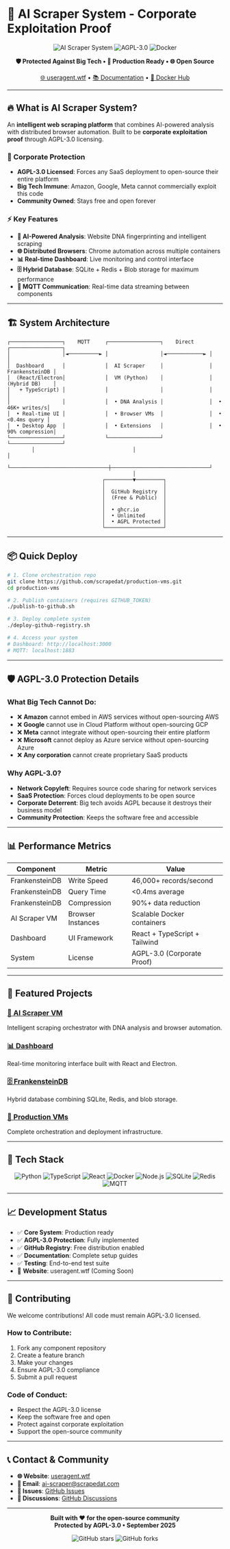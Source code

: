 # 🤖 AI Scraper System - Corporate Exploitation Proof

<div align="center">

![AI Scraper System](https://img.shields.io/badge/AI-Scraper_System-FF6B6B?style=for-the-badge&logo=robot&logoColor=white)
![AGPL-3.0](https://img.shields.io/badge/License-AGPL_3.0-4CAF50?style=for-the-badge&logo=gnu&logoColor=white)
![Docker](https://img.shields.io/badge/Docker-Ready-2496ED?style=for-the-badge&logo=docker&logoColor=white)

**🛡️ Protected Against Big Tech • 🚀 Production Ready • 🌐 Open Source**

[🌐 useragent.wtf](https://useragent.wtf) • [📚 Documentation](./production-VMs/README.md) • [🐳 Docker Hub](https://hub.docker.com/u/scrapedat)

</div>

---

## 🔥 What is AI Scraper System?

An **intelligent web scraping platform** that combines AI-powered analysis with distributed browser automation. Built to be **corporate exploitation proof** through AGPL-3.0 licensing.

### 🚫 Corporate Protection
- **AGPL-3.0 Licensed**: Forces any SaaS deployment to open-source their entire platform
- **Big Tech Immune**: Amazon, Google, Meta cannot commercially exploit this code
- **Community Owned**: Stays free and open forever

### ⚡ Key Features
- **🧠 AI-Powered Analysis**: Website DNA fingerprinting and intelligent scraping
- **🌐 Distributed Browsers**: Chrome automation across multiple containers
- **📊 Real-time Dashboard**: Live monitoring and control interface
- **🗄️ Hybrid Database**: SQLite + Redis + Blob storage for maximum performance
- **🔄 MQTT Communication**: Real-time data streaming between components

---

## 🏗️ System Architecture

```
┌─────────────────┐    MQTT     ┌─────────────────┐    Direct    ┌─────────────────┐
│                 │◄──────────► │                 │◄────────────► │                 │
│  Dashboard      │             │  AI Scraper     │               │  FrankensteinDB │
│  (React/Electron│             │  VM (Python)    │               │  (Hybrid DB)    │
│   + TypeScript) │             │                 │               │                 │
│                 │             │  • DNA Analysis │               │  • 46K+ writes/s│
│  • Real-time UI │             │  • Browser VMs  │               │  • <0.4ms query │
│  • Desktop App  │             │  • Extensions   │               │  • 90% compression│
└─────────────────┘             └─────────────────┘               └─────────────────┘
        │                                │                                │
        └────────────────────────────────┼────────────────────────────────┘
                                         │
                               ┌─────────▼─────────┐
                               │                   │
                               │  GitHub Registry  │
                               │  (Free & Public)  │
                               │                   │
                               │  • ghcr.io        │
                               │  • Unlimited      │
                               │  • AGPL Protected │
                               └───────────────────┘
```

---

## 📦 Quick Deploy

```bash
# 1. Clone orchestration repo
git clone https://github.com/scrapedat/production-vms.git
cd production-vms

# 2. Publish containers (requires GITHUB_TOKEN)
./publish-to-github.sh

# 3. Deploy complete system
./deploy-github-registry.sh

# 4. Access your system
# Dashboard: http://localhost:3000
# MQTT: localhost:1883
```

---

## 🛡️ AGPL-3.0 Protection Details

### What Big Tech Cannot Do:
- ❌ **Amazon** cannot embed in AWS services without open-sourcing AWS
- ❌ **Google** cannot use in Cloud Platform without open-sourcing GCP
- ❌ **Meta** cannot integrate without open-sourcing their entire platform
- ❌ **Microsoft** cannot deploy as Azure service without open-sourcing Azure
- ❌ **Any corporation** cannot create proprietary SaaS products

### Why AGPL-3.0?
- **Network Copyleft**: Requires source code sharing for network services
- **SaaS Protection**: Forces cloud deployments to be open source
- **Corporate Deterrent**: Big tech avoids AGPL because it destroys their business model
- **Community Protection**: Keeps the software free and accessible

---

## 📊 Performance Metrics

| Component | Metric | Value |
|-----------|--------|-------|
| FrankensteinDB | Write Speed | 46,000+ records/second |
| FrankensteinDB | Query Time | <0.4ms average |
| FrankensteinDB | Compression | 90%+ data reduction |
| AI Scraper VM | Browser Instances | Scalable Docker containers |
| Dashboard | UI Framework | React + TypeScript + Tailwind |
| System | License | AGPL-3.0 (Corporate Proof) |

---

## 🌟 Featured Projects

### [🤖 AI Scraper VM](https://github.com/scrapedat/ai-scraper-vm)
Intelligent scraping orchestrator with DNA analysis and browser automation.

### [📊 Dashboard](https://github.com/scrapedat/ai-scraper-dashboard)
Real-time monitoring interface built with React and Electron.

### [🗄️ FrankensteinDB](https://github.com/scrapedat/frankenstein-db)
Hybrid database combining SQLite, Redis, and blob storage.

### [🚀 Production VMs](https://github.com/scrapedat/production-vms)
Complete orchestration and deployment infrastructure.

---

## 🔧 Tech Stack

<div align="center">

![Python](https://img.shields.io/badge/Python-3776AB?style=flat-square&logo=python&logoColor=white)
![TypeScript](https://img.shields.io/badge/TypeScript-007ACC?style=flat-square&logo=typescript&logoColor=white)
![React](https://img.shields.io/badge/React-20232A?style=flat-square&logo=react&logoColor=black)
![Docker](https://img.shields.io/badge/Docker-2496ED?style=flat-square&logo=docker&logoColor=white)
![Node.js](https://img.shields.io/badge/Node.js-43853D?style=flat-square&logo=node.js&logoColor=white)
![SQLite](https://img.shields.io/badge/SQLite-07405E?style=flat-square&logo=sqlite&logoColor=white)
![Redis](https://img.shields.io/badge/Redis-DC382D?style=flat-square&logo=redis&logoColor=white)
![MQTT](https://img.shields.io/badge/MQTT-660066?style=flat-square&logo=mqtt&logoColor=white)

</div>

---

## 📈 Development Status

- ✅ **Core System**: Production ready
- ✅ **AGPL-3.0 Protection**: Fully implemented
- ✅ **GitHub Registry**: Free distribution enabled
- ✅ **Documentation**: Complete setup guides
- ✅ **Testing**: End-to-end test suite
- 🚧 **Website**: useragent.wtf (Coming Soon)

---

## 🤝 Contributing

We welcome contributions! All code must remain AGPL-3.0 licensed.

### How to Contribute:
1. Fork any component repository
2. Create a feature branch
3. Make your changes
4. Ensure AGPL-3.0 compliance
5. Submit a pull request

### Code of Conduct:
- Respect the AGPL-3.0 license
- Keep the software free and open
- Protect against corporate exploitation
- Support the open-source community

---

## 📞 Contact & Community

- **🌐 Website**: [useragent.wtf](https://useragent.wtf)
- **📧 Email**: ai-scraper@scrapedat.com
- **🐛 Issues**: [GitHub Issues](https://github.com/scrapedat/production-vms/issues)
- **💬 Discussions**: [GitHub Discussions](https://github.com/scrapedat/production-vms/discussions)

---

<div align="center">

**Built with ❤️ for the open-source community**  
**Protected by AGPL-3.0 • September 2025**

![GitHub stars](https://img.shields.io/github/stars/scrapedat/production-vms?style=social)
![GitHub forks](https://img.shields.io/github/forks/scrapedat/production-vms?style=social)

</div>